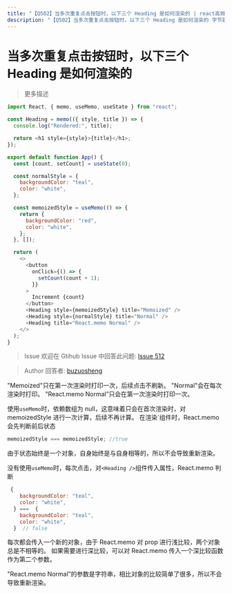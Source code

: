 ```yaml
---
title: "【Q502】当多次重复点击按钮时，以下三个 Heading 是如何渲染的 | react高频面试题"
description: "【Q502】当多次重复点击按钮时，以下三个 Heading 是如何渲染的 字节跳动面试题、阿里腾讯面试题、美团小米面试题。"
---
```


# 当多次重复点击按钮时，以下三个 Heading 是如何渲染的

> 更多描述

```js
import React, { memo, useMemo, useState } from "react";

const Heading = memo(({ style, title }) => {
  console.log("Rendered:", title);

  return <h1 style={style}>{title}</h1>;
});

export default function App() {
  const [count, setCount] = useState(0);

  const normalStyle = {
    backgroundColor: "teal",
    color: "white",
  };

  const memoizedStyle = useMemo(() => {
    return {
      backgroundColor: "red",
      color: "white",
    };
  }, []);

  return (
    <>
      <button
        onClick={() => {
          setCount(count + 1);
        }}
      >
        Increment {count}
      </button>
      <Heading style={memoizedStyle} title="Memoized" />
      <Heading style={normalStyle} title="Normal" />
      <Heading title="React.memo Normal" />
    </>
  );
}
```

> Issue
> 欢迎在 Gtihub Issue 中回答此问题: [Issue 512](https://github.com/shfshanyue/Daily-Question/issues/512)

> Author
> 回答者: [buzuosheng](https://github.com/buzuosheng)

"Memoized"只在第一次渲染时打印一次，后续点击不刷新。
"Normal"会在每次渲染时打印。
"React.memo Normal”只会在第一次渲染时打印一次。

使用`useMemo`时，依赖数组为 null，这意味着只会在首次渲染时，对 memoizedStyle 进行一次计算，后续不再计算。
在渲染`<Heading />组件时，React.memo 会先判断前后状态

```js
memoizedStyle === memoizedStyle; //true
```

由于状态始终是一个对象，自身始终是与自身相等的，所以不会导致重新渲染。

没有使用`useMemo`时，每次点击，对`<Heading />`组件传入属性，React.memo 判断

```js
 {
    backgroundColor: "teal",
    color: "white",
  } ===  {
    backgroundColor: "teal",
    color: "white",
  }  // false
```

每次都会传入一个新的对象，由于 React.memo 对 prop 进行浅比较，两个对象总是不相等的。
如果需要进行深比较，可以对 React.memo 传入一个深比较函数作为第二个参数。

"React.memo Normal”的参数是字符串，相比对象的比较简单了很多，所以不会导致重新渲染。
